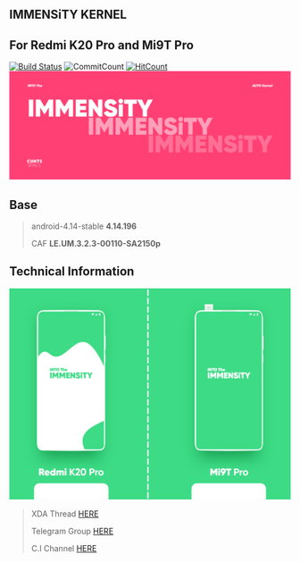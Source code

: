 ## IMMENSiTY KERNEL
## For Redmi K20 Pro and Mi9T Pro
[![Build Status](https://cloud.drone.io/api/badges/UtsavBalar1231/kernel_xiaomi_raphael/status.svg?ref=refs/heads/auto-kernel-ci)](https://cloud.drone.io/UtsavBalar1231/kernel_xiaomi_raphael)
![CommitCount](https://img.shields.io/github/commits-since/utsavbalar1231/kernel_xiaomi_raphael/0.9.0/auto-kernel)
[![HitCount](http://hits.dwyl.com/UtsavBalar1231/kernel_xiaomi_raphael.svg)](http://hits.dwyl.com/UtsavBalar1231/kernel_xiaomi_raphael)
![logo](https://github.com/UtsavBalar1231/xda-stuff/raw/master/immensity-pinkcity.png "bruh logo is here")

## Base
> android-4.14-stable **4.14.196**
>
> CAF **LE.UM.3.2.3-00110-SA2150p**

## Technical Information
![poggers](https://github.com/UtsavBalar1231/xda-stuff/raw/master/immensity-greenlight.png "bruh design is here")
> XDA Thread [HERE](https://forum.xda-developers.com/k20-pro/development/kernel-immensity-kernel-t3962389)
>
> Telegram Group [HERE](https://t.me/cuntsspace)
>
> C.I Channel [HERE](https://t.me/cuntsreleases)
